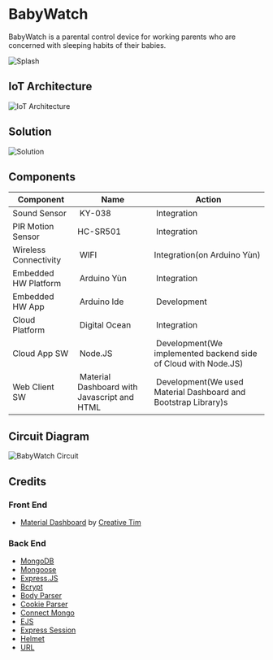 # BabyWatch

BabyWatch is a parental control device for working parents who are concerned with sleeping habits of their babies.

![Splash](https://user-images.githubusercontent.com/25671417/58762252-fffd9000-8556-11e9-91e2-f0560f77b7f1.jpeg)

## IoT Architecture

![IoT Architecture](https://user-images.githubusercontent.com/25671417/58762250-ff64f980-8556-11e9-9f03-d4280f46abc6.jpg)

## Solution

![Solution](https://user-images.githubusercontent.com/25671417/58762251-ff64f980-8556-11e9-89fd-54a8566a3908.png)

## Components

| Component             | Name                                        | Action                                                         |
|-----------------------|---------------------------------------------|----------------------------------------------------------------|
| Sound Sensor          | KY-038                                      | Integration                                                    |
| PIR Motion Sensor     | HC-SR501                                    | Integration                                                    |
| Wireless Connectivity | WIFI                                        | Integration(on Arduino Yùn)                                    |
| Embedded HW Platform  | Arduino Yùn                                 | Integration                                                    |
| Embedded HW App       | Arduino Ide                                 | Development                                                    |
| Cloud Platform        | Digital Ocean                               | Integration                                                    |
| Cloud App SW          | Node.JS                                     | Development(We implemented backend side of Cloud with Node.JS) |
| Web Client SW         | Material Dashboard with Javascript and HTML | Development(We used Material Dashboard and Bootstrap Library)s |

## Circuit Diagram

![BabyWatch Circuit](https://user-images.githubusercontent.com/25671417/58762249-ff64f980-8556-11e9-9a0a-a9a07e546dee.png)

## Credits

### Front End
* [Material Dashboard](https://github.com/creativetimofficial/material-dashboard) by [Creative Tim](https://github.com/creativetimofficial/)

### Back End
* [MongoDB](https://github.com/mongodb/mongo)
* [Mongoose](https://github.com/Automattic/mongoose)
* [Express.JS](https://github.com/expressjs/express)
* [Bcrypt](https://github.com/kelektiv/node.bcrypt.js)
* [Body Parser](https://github.com/expressjs/body-parser)
* [Cookie Parser](https://github.com/expressjs/cookie-parser)
* [Connect Mongo](https://github.com/jdesboeufs/connect-mongo)
* [EJS](https://github.com/tj/ejs)
* [Express Session](https://github.com/expressjs/session)
* [Helmet](https://github.com/helmetjs/helmet)
* [URL](https://github.com/defunctzombie/node-url)
